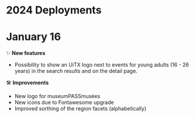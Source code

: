 # 2024 Deployments

# January 16

✨ **New features**

* Possibility to show an UiTX logo next to events for young adults (16 - 26 years) in the search results and on the detail page.

🛠 **Improvements**

* New logo for museumPASSmusées
* New icons due to Fontawesome upgrade
* Improved sorthing of the region facets (alphabetically)

